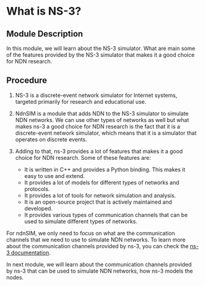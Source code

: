 # What is NS-3?

## Module Description

In this module, we will learn about the NS-3 simulator. What are main some of the features provided by the NS-3 simulator that 
makes it a good choice for NDN research.

## Procedure

1. NS-3 is a discrete-event network simulator for Internet systems, targeted primarily for research and educational use.

2. NdnSIM is a module that adds NDN to the NS-3 simulator to simulate NDN networks. We can use other types of networks as well but what makes ns-3 a good choice for NDN research is the fact that it is a discrete-event network simulator, which means that it is a simulator that operates on discrete events.

3. Adding to that, ns-3 provides a lot of features that makes it a good choice for NDN research. Some of these features are:

    - It is written in C++ and provides a Python binding. This makes it easy to use and extend.
    - It provides a lot of models for different types of networks and protocols.
    - It provides a lot of tools for network simulation and analysis.
    - It is an open-source project that is actively maintained and developed.
    - It provides various types of communication channels that can be used to simulate different types of networks.


For ndnSIM, we only need to focus on what are the communication channels that we need to use to simulate NDN networks. To learn more about the communication channels provided by ns-3, you can check the [ns-3 documentation](https://www.nsnam.org/docs/release/3.29/tutorial/html/index.html).

In next module, we will learn about the communication channels provided by ns-3 that can be used to simulate NDN networks, how ns-3 models the nodes.